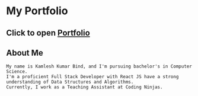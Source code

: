 # My Portfolio

  ## Click to open [Portfolio](https://kkb-mmmut.github.io/portfolio/)
 
## About Me

    My name is Kamlesh Kumar Bind, and I'm pursuing bachelor's in Computer Science. 
    I'm a proficient Full Stack Developer with React JS have a strong understanding of Data Structures and Algorithms. 
    Currently, I work as a Teaching Assistant at Coding Ninjas.
    
 
